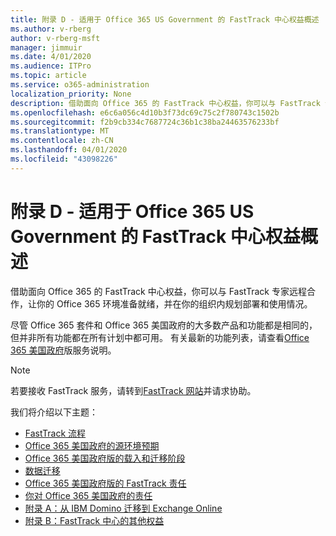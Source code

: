 ```yaml
---
title: 附录 D - 适用于 Office 365 US Government 的 FastTrack 中心权益概述
ms.author: v-rberg
author: v-rberg-msft
manager: jimmuir
ms.date: 4/01/2020
ms.audience: ITPro
ms.topic: article
ms.service: o365-administration
localization_priority: None
description: 借助面向 Office 365 的 FastTrack 中心权益，你可以与 FastTrack 专家远程合作，让你的 Office 365 环境准备就绪，并在你的组织内规划部署和使用情况。
ms.openlocfilehash: e6c6a056c4d10b3f73dc69c75c2f780743c1502b
ms.sourcegitcommit: f2b9cb334c7687724c36b1c38ba24463576233bf
ms.translationtype: MT
ms.contentlocale: zh-CN
ms.lasthandoff: 04/01/2020
ms.locfileid: "43098226"
---
```

# <a name="appendix-d---fasttrack-center-benefit-overview-for-office-365-us-government"></a>附录 D - 适用于 Office 365 US Government 的 FastTrack 中心权益概述

借助面向 Office 365 的 FastTrack 中心权益，你可以与 FastTrack 专家远程合作，让你的 Office 365 环境准备就绪，并在你的组织内规划部署和使用情况。 
  
尽管 Office 365 套件和 Office 365 美国政府的大多数产品和功能都是相同的，但并非所有功能都在所有计划中都可用。 有关最新的功能列表，请查看[Office 365 美国政府](https://aka.ms/aboutgovcloud)版服务说明。

> [!NOTE]
> 若要接收 FastTrack 服务，请转到[FastTrack 网站](https://go.microsoft.com/fwlink/?linkid=780698)并请求协助。  

我们将介绍以下主题：
- [FastTrack 流程](O365-fasttrack-process.md) 
- [Office 365 美国政府的源环境预期](US-Gov-appendix-source-environment-expectations.md)   
- [Office 365 美国政府版的载入和迁移阶段](US-Gov-appendix-onboarding-and-migration.md)
- [数据迁移](O365-data-migration.md)    
- [Office 365 美国政府版的 FastTrack 责任](US-Gov-appendix-fasttrack-responsibilities.md)   
- [你对 Office 365 美国政府的责任](US-Gov-appendix-your-responsibilities.md) 
- [附录 A：从 IBM Domino 迁移到 Exchange Online](O365-from-ibm-domino-to-exchange-online.md)   
- [附录 B：FastTrack 中心的其他权益](O365-fasttrack-additional-benefits.md)
